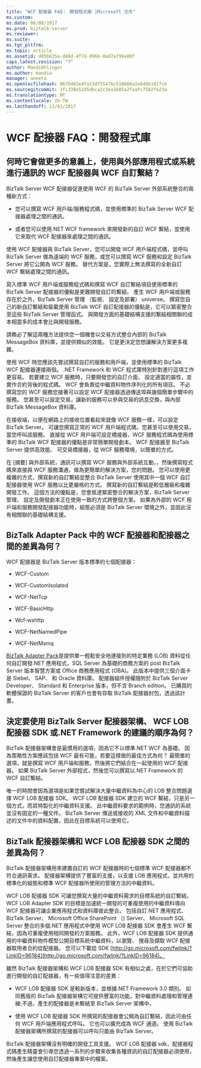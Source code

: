 ```yaml
---
title: "WCF 配接器 FAQ： 開發程式庫 |Microsoft 文件"
ms.custom: 
ms.date: 06/08/2017
ms.prod: biztalk-server
ms.reviewer: 
ms.suite: 
ms.tgt_pltfrm: 
ms.topic: article
ms.assetid: d05b635a-d46d-4f7d-896b-8ed7a799e80f
caps.latest.revision: "7"
author: MandiOhlinger
ms.author: mandia
manager: anneta
ms.openlocfilehash: 0676403e4fa13df5547bc518666a2e648b181fcb
ms.sourcegitcommit: 3fc338e52d5dbca2c3ea1685a2faafc7582fe23a
ms.translationtype: MT
ms.contentlocale: zh-TW
ms.lasthandoff: 12/01/2017
---
```

# <a name="wcf-adapter-faq-development-libraries"></a>WCF 配接器 FAQ：開發程式庫
## <a name="when-does-it-make-more-sense-to-use-the-wcf-adapters-vs-a-wcf-custom-binding-to-communicate-with-an-external-application-or-system"></a>何時它會做更多的意義上，使用與外部應用程式或系統進行通訊的 WCF 配接器與 WCF 自訂繫結？  
 BizTalk Server WCF 配接器促進使用 WCF 的 BizTalk Server 外部系統整合的兩種新方式：  
  
-   您可以撰寫 WCF 用戶端/服務程式碼，並使用標準的 BizTalk Server WCF 配接器處理之間的通訊。  
  
-   或者您可以使用.NET WCF framework 來開發新的自訂 WCF 繫結，並使用它來取代 WCF 配接器來處理之間的通訊。  
  
 使用 WCF 配接器與 BizTalk Server，您可以開發 WCF 用戶端程式碼，並呼叫 BizTalk Server 做為遠端的 WCF 服務，或您可以撰寫 WCF 服務和設定 BizTalk Server 將它公開為 WCF 服務。 替代方案是，您實際上無法撰寫的全新自訂 WCF 繫結處理之間的通訊。  
  
 寫入標準 WCF 用戶端或服務程式碼和撰寫 WCF 自訂繫結項目使用標準的 BizTalk Server 配接器的優點是更難開發自訂的繫結。 產生 WCF 用戶端或服務存在於之外，BizTalk Server 管理 （監視、 設定及部署） universe。 撰寫您自己的新自訂繫結和裝載使用 BizTalk WCF 自訂配接器的優點是，它可以緊密整合至這些 BizTalk Server 管理函式。 與開發方面的基礎結構支援的繫結相關聯的成本相當多的成本會比與開發服務。  
  
 請務必了解這兩種方法提供您一個機會以交易方式整合內部的 BizTalk MessageBox 資料庫，並提供類似的效能。 它是更決定您想讓解決方案更多複雜。  
  
 使用 WCF 時您應該先嘗試撰寫自訂的服務和用戶端，並使用標準的 BizTalk WCF 配接器連接兩個。 .NET Framework 和 WCF 程式庫特別針對進行這項工作更容易。 若要建立 WCF 服務時，只要開發您的自訂介面、 設定適當的屬性，並實作合約背後的程式碼。 WCF 會負責從中繼資料物件序列化的所有項目。 不必撰寫您的 WCF 服務您接著可以設定 WCF 配接器透過傳送埠與幾個簡單步驟中的服務。 您甚至可以設定交易，讓新的服務可以參與交易的訊息交換，與內部 BizTalk MessageBox 資料庫。  
  
 在接收端，以便在網路上的接收位置看起來就像 WCF 服務一樣，可以設定 BizTalk Server。 可讓您撰寫正常的 WCF 用戶端程式碼，您甚至可以使用交易，當您呼叫該服務。 直接從 WCF 用戶端可設定橋接器，WCF 服務程式碼為使用標準的 BizTalk WCF 配接器的優點是非常簡單開發劇本。 WCF 配接器至 BizTalk Server 提供高效能、 可交易橋接器，從 WCF 服務環境，以簡單的方式。  
  
 在 [摘要] 與外部系統，通訊可以撰寫 WCF 服務與外部系統互動，，然後撰寫程式碼來直接與 WCF 服務溝通，做為更簡單的解決方案，您的問題。 您可以使用更複雜的方式，撰寫新的自訂繫結並整合 BizTalk Server 使用其中一個 WCF 自訂配接器使用 WCF 服務以比更嚴格的方式。 撰寫新的自訂繫結是較低層級和複雜開發工作。 這個方法的優點是，您會抵達緊密整合的解決方案，BizTalk Server 管理、 設定及開發劇本正在使用一致的方式跨整個方案。 如果為外部的 WCF 用戶端和服務開發配接器功能時，組態必須是 BizTalk Server 環境之外，並因此沒有相關聯的基礎結構支援。  
  
## <a name="what-are-the-differences-between-the-wcf-adapters-and-the-adapters-in-the-biztalk-adapter-pack"></a>BizTalk Adapter Pack 中的 WCF 配接器和配接器之間的差異為何？  
 WCF 配接器是 BizTalk Server 版本標準的七個配接器：  
  
-   WCF-Custom  
  
-   WCF-CustomIsolated  
  
-   WCF-NetTcp  
  
-   WCF-BasicHttp  
  
-   Wcf-wshttp  
  
-   WCF-NetNamedPipe  
  
-   WCF-NetMsmq  
  
 [BizTalk Adapter Pack](http://www.microsoft.com/biztalk/en/us/adapter-pack.aspx)是提供單一輕鬆安全地連接到的特定業務 (LOB) 資料從任何自訂開發.NET 應用程式，SQL Server 為基礎的商務方案的 post BizTalk Server 版本智慧方案或 Office 商務應用程式 (OBA)。 此版本中提供三個介面卡是 Siebel、 SAP、 和 Oracle 資料庫。 配接器組件授權隨附於 BizTalk Server Developer、 Standard 和 Enterprise 版本，但不含 Branch edition。 已購買的軟體保證的 BizTalk Server 的客戶也會有存取 BizTalk 配接器封包，透過該計畫。  
  
## <a name="what-is-the-recommended-order-for-deciding-to-use-the-biztalk-server-adapter-framework-the-wcf-lob-adapter-sdk-or-the-net-framework"></a>決定要使用 BizTalk Server 配接器架構、 WCF LOB 配接器 SDK 或.NET Framework 的建議的順序為何？  
 BizTalk 配接器架構會是最慣用的選項，因為它不以標準.NET WCF 為基礎。 因為策略性方案應該包括 WCF 最有可能，若要這樣做的最佳方式為何？ 最簡單的選項，就是撰寫 WCF 用戶端和服務，然後將它們結合在一起使用的 WCF 配接器。 如果 BizTalk Server 外部程式，然後您可以撰寫以.NET Framework 的 WCF 自訂繫結。  
  
 唯一的時間會因為選項是如果您嘗試解決大量中繼資料為中心的 LOB 整合問題選擇 WCF LOB 配接器 SDK。 WCF LOB 配接器 SDK 建立的 WCF 繫結，只是另一個方式，而其特製化的中繼資料支援。 此中繼資料要求的範例時，您通訊的系統並沒有固定的一種文件。 BizTalk Server 傳送或接收的 XML 文件和中繼資料描述的文件中的資料配置，因此在目標系統可以使用它。  
  
## <a name="what-are-the-differences-between-the-biztalk-adapter-framework-and-the-wcf-lob-adapter-sdk"></a>BizTalk 配接器架構和 WCF LOB 配接器 SDK 之間的差異為何？  
 BizTalk 配接器架構用來建置自訂的 WCF 配接器時的七個標準 WCF 配接器都不符合通訊需求。 配接器架構提供了豐富的支援，以支援 LOB 應用程式，並共用的標準化的組態和標準 WCF 配接器所使用的管理方法的中繼資料。  
  
 WCF LOB 配接器 SDK 可讓您撰寫大量的中繼資料需求的目標系統的自訂繫結。 WCF LOB Adapter SDK 的目標是加速統一開發的可重複使用的中繼資料導向 WCF 配接器可讓企業應用程式和資料庫彼此整合。 包括自訂.NET 應用程式、 BizTalk Server、 Microsoft Office SharePoint （) Server、 Microsoft SQL Server 整合的多個.NET 應用程式中使用 WCF LOB 配接器 SDK 會產生 WCF 繫結，因為可重複使用相同開發的方案服務。 此外，WCF LOB 配接器 SDK 提供通用的中繼資料物件模型公開目標系統中繼資料，以瀏覽、 搜尋及擷取 WCF 配接器取用者合約從配接器。 您可以下載從 SDK [http://go.microsoft.com/fwlink/?LinkID=96184](http://go.microsoft.com/fwlink/?LinkID=96184)。  
  
 雖然 BizTalk 配接器架構和 WCF LOB 配接器 SDK 有相似之處，在於它們可協助進行開發的自訂配接器，有一些值得注意的差異：  
  
-   WCF LOB 配接器 SDK 是較新版本，並根據.NET Framework 3.0 類別。 如同舊版的 BizTalk 配接器架構它可提供豐富的功能，對中繼資料處理和管理連線;不過，產生的配接器是未繫結至 BizTalk Server 架構中。  
  
-   使用 WCF LOB 配接器 SDK 所撰寫的配接器會公開為自訂繫結，因此可由任何 WCF 用戶端應用程式呼叫。 它也可以擴充成為 WCF 通道。 使用 BizTalk 配接器架構所撰寫的配接器可以呼叫只能由 BizTalk Server。  
  
 BizTalk 配接器架構沒有明確的開發工具支援。 WCF LOB 配接器 sdk，配接器程式碼產生精靈會引導您透過一系列的步驟來收集各種資訊的自訂配接器必須使用，然後產生讓您使用自訂配接器專案中的檔案。